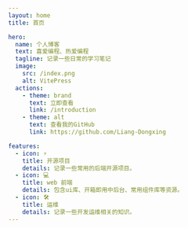 ```yaml
---
layout: home
title: 首页

hero:
  name: 个人博客
  text: 喜爱编程、热爱编程
  tagline: 记录一些日常的学习笔记
  image:
    src: /index.png
    alt: VitePress
  actions:
    - theme: brand
      text: 立即查看
      link: /introduction
    - theme: alt
      text: 查看我的GitHub
      link: https://github.com/Liang-Dongxing

features:
  - icon: ⚡️
    title: 开源项目
    details: 记录一些常用的后端开源项目。
  - icon: 💻
    title: web 前端
    details: 包含ui库、开箱即用中后台、常用组件库等资源。
  - icon: 🛠️
    title: 运维
    details: 记录一些开发运维相关的知识。
---
```


